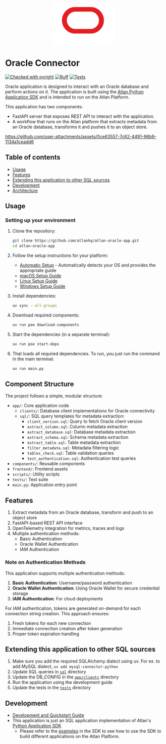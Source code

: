 <p align="center">
  <img src="./frontend/static/oracle_icon.png" alt="Oracle Logo" width="200" height="auto">
</p>

# Oracle Connector

[![Checked with pyright](https://microsoft.github.io/pyright/img/pyright_badge.svg)](https://microsoft.github.io/pyright/)
[![Ruff](https://img.shields.io/endpoint?url=https://raw.githubusercontent.com/astral-sh/ruff/main/assets/badge/v2.json)](https://github.com/astral-sh/ruff)
[![Tests](https://github.com/atlanhq/atlan-oracle-app/actions/workflows/unit-tests.yml/badge.svg)](https://github.com/atlanhq/atlan-oracle-app/actions/workflows/unit-tests.yml)

Oracle application is designed to interact with an Oracle database and perform actions on it. The application is built using the [Atlan Python Application SDK](https://github.com/atlanhq/application-sdk) and is intended to run on the Atlan Platform.

This application has two components:

- FastAPI server that exposes REST API to interact with the application.
- A workflow that runs on the Atlan platform that extracts metadata from an Oracle database, transforms it and pushes it to an object store.

https://github.com/user-attachments/assets/0ce63557-7c62-4491-96b9-1134a1ceadd6

## Table of contents

- [Usage](#usage)
- [Features](#features)
- [Extending this application to other SQL sources](#extending-this-application-to-other-sql-sources)
- [Development](#development)
- [Architecture](./docs/ARCHITECTURE.md)

## Usage

### Setting up your environment

1. Clone the repository:

   ```bash
   git clone https://github.com/atlanhq/atlan-oracle-app.git
   cd atlan-oracle-app
   ```

2. Follow the setup instructions for your platform:

   - [Automatic Setup](./.cursor/rules/setup.mdc) - Automatically detects your OS and provides the appropriate guide
   - [macOS Setup Guide](https://github.com/atlanhq/application-sdk/blob/main/docs/docs/setup/MAC.md)
   - [Linux Setup Guide](https://github.com/atlanhq/application-sdk/blob/main/docs/docs/setup/LINUX.md)
   - [Windows Setup Guide](https://github.com/atlanhq/application-sdk/blob/main/docs/docs/setup/WINDOWS.md)

3. Install dependencies:

   ```bash
   uv sync --all-groups
   ```

4. Download required components:

   ```bash
   uv run poe download-components
   ```

5. Start the dependencies (in a separate terminal):

   ```bash
   uv run poe start-deps
   ```

6. That loads all required dependencies. To run, you just run the command in the main terminal:
   ```bash
   uv run main.py
   ```

## Component Structure

The project follows a simple, modular structure:

- `app/`: Core application code
  - `clients/`: Database client implementations for Oracle connectivity
  - `sql/`: SQL query templates for metadata extraction:
    - `client_version.sql`: Query to fetch Oracle client version
    - `extract_column.sql`: Column metadata extraction
    - `extract_database.sql`: Database metadata extraction
    - `extract_schema.sql`: Schema metadata extraction
    - `extract_table.sql`: Table metadata extraction
    - `filter_metadata.sql`: Metadata filtering logic
    - `tables_check.sql`: Table validation queries
    - `test_authentication.sql`: Authentication test queries
- `components/`: Reusable components
- `frontend/`: Frontend assets
- `scripts/`: Utility scripts
- `tests/`: Test suite
- `main.py`: Application entry point

## Features

1. Extract metadata from an Oracle database, transform and push to an object store
2. FastAPI-based REST API interface
3. OpenTelemetry integration for metrics, traces and logs
4. Multiple authentication methods:
   - Basic Authentication
   - Oracle Wallet Authentication
   - IAM Authentication

### Note on Authentication Methods

This application supports multiple authentication methods:

1. **Basic Authentication**: Username/password authentication
2. **Oracle Wallet Authentication**: Using Oracle Wallet for secure credential storage
3. **IAM Authentication**: For cloud deployments

For IAM authentication, tokens are generated on-demand for each connection string creation. This approach ensures:

1. Fresh tokens for each new connection
2. Immediate connection creation after token generation
3. Proper token expiration handling

## Extending this application to other SQL sources

1. Make sure you add the required SQLAlchemy dialect using uv. For ex. to add MySQL dialect, `uv add mysql-connector-python`
2. Update SQL queries in [`sql`](app/sql) directory
3. Update the DB_CONFIG in the [`app/clients`](app/clients) directory
4. Run the application using the development guide
5. Update the tests in the [`tests`](tests) directory

## Development

- [Development and Quickstart Guide](./docs/DEVELOPMENT.md)
- This application is just an SQL application implementation of Atlan's [Python Application SDK](https://github.com/atlanhq/application-sdk)
  - Please refer to the [examples](https://github.com/atlanhq/application-sdk/tree/main/examples) in the SDK to see how to use the SDK to build different applications on the Atlan Platform.
